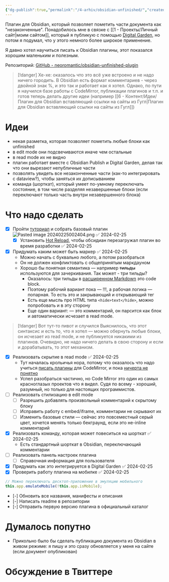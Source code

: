 ```yaml
---
{"dg-publish":true,"permalink":"/4-arhiv/obsidian-unfinished/","created":"2024-02-24T20:06:11.808+03:00","updated":"2024-05-09T19:08:20.825+03:00"}
---
```


Плагин для Obsidian, который позволяет пометить части документа как "незаконченные". 
Понадобилось мне в связке с [[1 - Проекты/Личный сайт\|моим сайтом]], который я публикую с помощью [Digital Garden](https://github.com/oleeskild/obsidian-digital-garden), но потом я подумал, что у этого немного более широкое применение.

Я давно хотел научиться писать к Obsidian плагины, этот показался хорошим маленьким и полезным.

Репозиторий: [GitHub - neoromantic/obsidian-unfinished-plugin](https://github.com/neoromantic/obsidian-unfinished-plugin)

> [!danger] Хе-хе: оказалось что это всё уже встроено и не надо ничего городить. 
> В Obsidian есть формат комментариев - через двойной знак %, и это так и работает как я хотел.
> Однако, по пути я научился базе работы с CodeMirror, публикации плагинов и т.п. и готов теперь делать другие идеи (например [[6 - Контент/Идеи/Плагин для Obsidian вставляющий ссылки на сайты из Гугл\|Плагин для Obsidian вставляющий ссылки на сайты из Гугл]])

# Идеи
- некая разметка, которая позволяет пометить любые блоки как unfinished
- в edit mode они подсвечиваются иначе чем остальные
- в read mode их не видно 
- плагин работает вместе с Obsidian Publish и Digital Garden, делая так что они вырезают непубличные части
- позволять увидеть все незаконченные части (как-то интегрировать с dataview?), чтобы заняться их дописыванием
- команда (шорткат), который умеет по-умному переключать состояние, в том числе разделяя незавершенные блоки (если переключают только часть внутри незавершенного блока)
# Что надо сделать
- [x] Пройти [туториал](https://docs.obsidian.md/Plugins/Getting+started/Build+a+plugin) и собрать базовый плагин![Pasted image 20240225002404.png](/img/user/files/Pasted%20image%2020240225002404.png) ✅ 2024-02-25
	- [x] Установить [Hot Reload](https://github.com/pjeby/hot-reload), чтобы обсидиан перезагружал плагин во время разработки ✅ 2024-02-25
- [x] Придумать каким может быть маркер ✅ 2024-02-25
	- Можно начать с буквально любого, а потом разобраться
	- Он не должен конфликтовать с общепринятым маркдауном
	- Хорошо бы понятная семантика — например ~~тильды~~ используются для зачеркивания. Так может - три тильды?
		- Оказалось: три тильды в [расширенном Markdown](https://www.markdownguide.org/extended-syntax/) это code block. 
		- Поэтому рабочий вариант пока — !!!, а рабочая логика — попарная. То есть это и закрывающий и открывающий тег
		- Есть еще мысль про HTML типа `<hide>text</hide>`, можно попробовать и в эту сторону
		- Еще один вариант:  — это комментарий, он парсится как блок и автоматически исчезает в read mode. 
> [!danger] Вот тут-то пивот и случился
> Выяснилось, что этот синтаксис и есть то, что я хотел — можно обернуть любые блоки, он исчезает из read mode, и не публикуется никакими из плагинов. Очевидно, не надо ничего делать в свою сторону и если и дорабатывать, то этот механизм.
- [x] Реализовать скрытие в read mode ✅ 2024-02-25
	- Тут началась крольичья нора, потому что оказалось что надо учиться [писать плагины](https://codemirror.net/docs/ref/) для CodeMirror, и пока [ничерта не понятно](https://docs.obsidian.md/Plugins/Editor/View+plugins)
	- Успел разобраться частично, но Code Mirror это один из самых красноглазых проектов что я видел. Судя по всему - хороший, разумный, но только для настоящих программистов.
- [ ] Реализовать стилизацию в edit mode
	- [ ] Разрешить добавлять произвольный комментарий к скрытому блоку
	- [ ] Исправить работу с embed/iframe, комментарии не скрывают их
	- [ ] Изменить базовые стили — сейчас это повсеместный серый цвет, хочется менять только бекграунд, если это не-inline комментарий
- [x] Реализовать команду, которая может повеситься на шорткат ✅ 2024-02-25
	- Есть стандартный шорткат в Obsidian, переключающий комментарии
- [ ] Реализовать панель настроек плагина
	- [ ] Справочная информация для пользователя
- [x] Придумать как это интегрируется в Digital Garden ✅ 2024-02-25
- [x] Проверить работу плагина на мобилке ✅ 2024-02-25
```js
// Можно переключать десктоп-приложение в эмуляцию мобильного
this.app.emulateMobile(!this.app.isMobile);
```
- [-] Обновить все названия, манифесты и описания
- [-] Написать readme в репозитории
- [-] Отправить первую версию плагина в официальный каталог

# Думалось попутно
- Прикольно было бы сделать публикацию документа из Obsidian в живом режиме: я пишу и это сразу обновляется у меня на сайте (если документ опубликован)

# Обсуждение в Твиттере
<blockquote class="twitter-tweet"><a href="https://twitter.com/user/status/1761440817150132665?ref_src=twsrc%5Etfw"></a></blockquote> <script async src="https://platform.twitter.com/widgets.js" charset="utf-8"></script>
